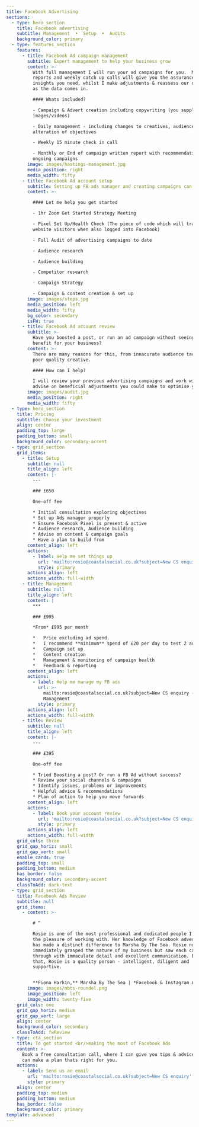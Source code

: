 ```yaml
---
title: Facebook Advertising
sections:
  - type: hero_section
    title: Facebook advertising
    subtitle: Management  •  Setup  •  Audits
    background_color: primary
  - type: features_section
    features:
      - title: Facebook Ad campaign management
        subtitle: Expert management to help your business grow
        content: >-
          With full management I will run your ad campaigns for you.  Monthly
          reports and weekly catch up calls will give you the assurance and
          insights you need, whilst I make adjustments & reassess our objectives
          as the data comes in.

          #### Whats included?

          - Campaign & Advert creation including copywriting (you supply
          images/videos)

          - Daily management - including changes to creatives, audiences &
          alteration of objectives  

          - Weekly 15 minute check in call

          - Monthly or End of campaign written report with recommendations for
          ongoing campaigns
        image: images/hastings-management.jpg
        media_position: right
        media_width: fifty
      - title: Facebook Ad account setup
        subtitle: Setting up FB ads manager and creating campaigns can be daunting
        content: >-

          #### Let me help you get started

          - 1hr Zoom Get Started Strategy Meeting 

          - Pixel Set Up/Health Check (The piece of code which will track all
          website visitors when also logged into Facebook) 

          - Full Audit of advertising campaigns to date 

          - Audience research 

          - Audience building

          - Competitor research

          - Campaign Strategy

          - Campaign & content creation & set up 
        image: images/steps.jpg
        media_position: left
        media_width: fifty
        bg_color: secondary
        isFW: true
      - title: Facebook Ad account review
        subtitle: >-
          Have you boosted a post, or run an ad campaign without seeing much
          benefit for your business?
        content: >-
          There are many reasons for this, from innacurate audience targeting to
          poor quality creative.

          #### How can I help?

          I will review your previous advertising campaigns and work with you to
          advise on beneficial adjustments you could make to optimise your ads.
        image: images/audit.jpg
        media_position: right
        media_width: fifty
  - type: hero_section
    title: Pricing
    subtitle: Choose your investment
    align: center
    padding_top: large
    padding_bottom: small
    background_color: secondary-accent
  - type: grid_section
    grid_items:
      - title: Setup
        subtitle: null
        title_align: left
        content: |-
          ---

          ### £650

          One-off fee

          * Initial consultation exploring objectives
          * Set up Ads manager properly
          * Ensure Facebook Pixel is present & active
          * Audience research, Audience building
          * Advise on content & campaign goals
          * Have a plan to build from
        content_align: left
        actions:
          - label: Help me set things up
            url: 'mailto:rosie@coastalsocial.co.uk?subject=New CS enquiry - FB setup'
            style: primary
        actions_align: left
        actions_width: full-width
      - title: Management
        subtitle: null
        title_align: left
        content: |
          ***

          ### £995

          *From* £995 per month

          *   Price excluding ad spend.
          *   I recommend **minimum** spend of £20 per day to test 2 audiences.
          *   Campaign set up
          *   Content creation
          *   Management & monitoring of campaign health
          *   Feedback & reporting
        content_align: left
        actions:
          - label: Help me manage my FB ads
            url: >-
              mailto:rosie@coastalsocial.co.uk?subject=New CS enquiry - Full
              Management
            style: primary
        actions_align: left
        actions_width: full-width
      - title: Review
        subtitle: null
        title_align: left
        content: |-
          ---

          ### £395

          One-off fee

          * Tried Boosting a post? Or run a FB Ad without success?
          * Review your social channels & campaigns
          * Identify issues, problems or improvements
          * Helpful advice & recommendations
          * Plan of action to help you move forwards
        content_align: left
        actions:
          - label: Book your account review
            url: 'mailto:rosie@coastalsocial.co.uk?subject=New CS enquiry - Review'
            style: primary
        actions_align: left
        actions_width: full-width
    grid_cols: three
    grid_gap_horiz: small
    grid_gap_vert: small
    enable_cards: true
    padding_top: small
    padding_bottom: medium
    has_border: false
    background_color: secondary-accent
    classToAdd: dark-text
  - type: grid_section
    title: Facebook Ads Review
    subtitle: null
    grid_items:
      - content: >-

          # “

          Rosie is one of the most professional and dedicated people I’ve had
          the pleasure of working with. Her knowledge of Facebook advertising
          has made a distinct difference to Marsha By The Sea. Rosie not only
          immediately grasped the nature of my business but saw each campaign
          through with immaculate detail and excellent communication. Beyond
          that, Rosie is a quality person - intelligent, diligent and
          supportive.


          **Fiona Harkin,** Marsha By The Sea | *Facebook & Instagram Ad client*
        image: images/mbts-roundel.png
        image_position: left
        image_width: twenty-five
    grid_cols: one
    grid_gap_horiz: medium
    grid_gap_vert: large
    align: center
    background_color: secondary
    classToAdd: fwReview
  - type: cta_section
    title: To get started <br/>making the most of Facebook Ads
    content: >-
      Book a free consultation call, where I can give you tips & advice so we
      can make a plan thats right for you.
    actions:
      - label: Send us an email
        url: 'mailto:rosie@coastalsocial.co.uk?subject=New CS enquiry'
        style: primary
    align: center
    padding_top: medium
    padding_bottom: medium
    has_border: false
    background_color: primary
template: advanced
---
```

